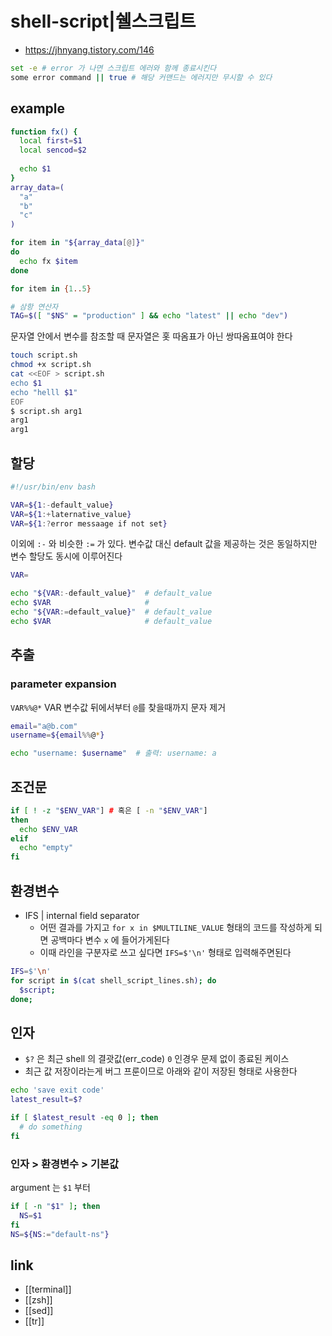# shell-script|쉘스크립트

- https://jhnyang.tistory.com/146

```sh 
set -e # error 가 나면 스크립트 에러와 함께 종료시킨다
some error command || true # 해당 커맨드는 에러지만 무시할 수 있다
```

## example
```sh
function fx() {
  local first=$1
  local sencod=$2
  
  echo $1
}
array_data=(
  "a"
  "b"
  "c"
)

for item in "${array_data[@]}"
do
  echo fx $item
done

for item in {1..5}

# 삼항 연산자
TAG=$([ "$NS" = "production" ] && echo "latest" || echo "dev")
```

문자열 안에서 변수를 참조할 때 문자열은 홋 따옴표가 아닌 쌍따옴표여야 한다
```sh
touch script.sh
chmod +x script.sh
cat <<EOF > script.sh
echo $1
echo "helll $1"
EOF
$ script.sh arg1
arg1
arg1
```

## 할당
```sh
#!/usr/bin/env bash

VAR=${1:-default_value}
VAR=${1:+laternative_value}
VAR=${1:?error messaage if not set}
```

이외에 `:-` 와 비슷한 `:=` 가 있다.
변수값 대신 default 값을 제공하는 것은 동일하지만 변수 할당도 동시에 이루어진다

```sh 
VAR=

echo "${VAR:-default_value}"  # default_value
echo $VAR                     # 
echo "${VAR:=default_value}"  # default_value
echo $VAR                     # default_value
```

## 추출
### parameter expansion
`VAR%%@*`
VAR 변수값 뒤에서부터 `@`를 찾을때까지 문자 제거

```sh
email="a@b.com"
username=${email%%@*}

echo "username: $username"  # 출력: username: a
```

## 조건문
```sh
if [ ! -z "$ENV_VAR"] # 혹은 [ -n "$ENV_VAR"]
then
  echo $ENV_VAR
elif
  echo "empty"
fi
```

## 환경변수
- IFS | internal field separator
  - 어떤 결과를 가지고 `for x in $MULTILINE_VALUE` 형태의 코드를 작성하게 되면 공백마다 변수 `x` 에 들어가게된다
  - 이때 라인을 구분자로 쓰고 싶다면 `IFS=$'\n'` 형태로 입력해주면된다

```sh 
IFS=$'\n'
for script in $(cat shell_script_lines.sh); do
  $script;
done;
```

## 인자
- `$?` 은 최근 shell 의 결괏값(err_code) `0` 인경우 문제 없이 종료된 케이스
- 최근 값 저장이라는게 버그 프룬이므로 아래와 같이 저장된 형태로 사용한다
```sh 
echo 'save exit code'
latest_result=$?

if [ $latest_result -eq 0 ]; then
  # do something
fi
```

### 인자 > 환경변수 > 기본값
argument 는 `$1` 부터
```sh 
if [ -n "$1" ]; then
  NS=$1
fi
NS=${NS:="default-ns"}
```

## link
- [[terminal]]
- [[zsh]]
- [[sed]]
- [[tr]]
